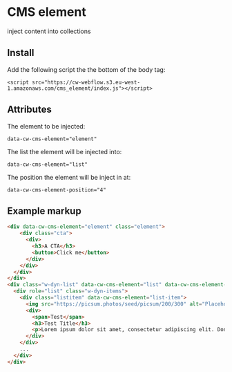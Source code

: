# CMS element

inject content into collections

## Install

Add the following script the the bottom of the body tag:

`<script src="https://cw-webflow.s3.eu-west-1.amazonaws.com/cms_element/index.js"></script>`

## Attributes

The element to be injected:

`data-cw-cms-element="element"`

The list the element will be injected into:

`data-cw-cms-element="list"`

The position the element will be inject in at:

`data-cw-cms-element-position="4"`

## Example markup

```html
<div data-cw-cms-element="element" class="element">
    <div class="cta">
      <div>
        <h3>A CTA</h3>
        <button>Click me</button>
      </div>
    </div>
  </div>
</div>
<div class="w-dyn-list" data-cw-cms-element="list" data-cw-cms-element-position="4">
  <div role="list" class="w-dyn-items">
    <div class="listitem" data-cw-cms-element="list-item">
      <img src="https://picsum.photos/seed/picsum/200/300" alt="Placeholder image" />
      <div>
        <span>Test</span>
        <h3>Test Title</h3>
        <p>Lorem ipsum dolor sit amet, consectetur adipiscing elit. Donec ut erat ex. Mauris euismod placerat metus, at pretium dui fringilla quis. Suspendisse molestie maximus turpis at viverra. </p>
      </div>
    </div>
    ...
  </div>
</div>
```
